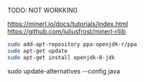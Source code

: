 TODO: NOT WORKKING

https://minerl.io/docs/tutorials/index.html
https://github.com/juliusfrost/minerl-rllib

```bash
sudo add-apt-repository ppa:openjdk-r/ppa
sudo apt-get update
sudo apt-get install openjdk-8-jdk
```


sudo update-alternatives --config java
